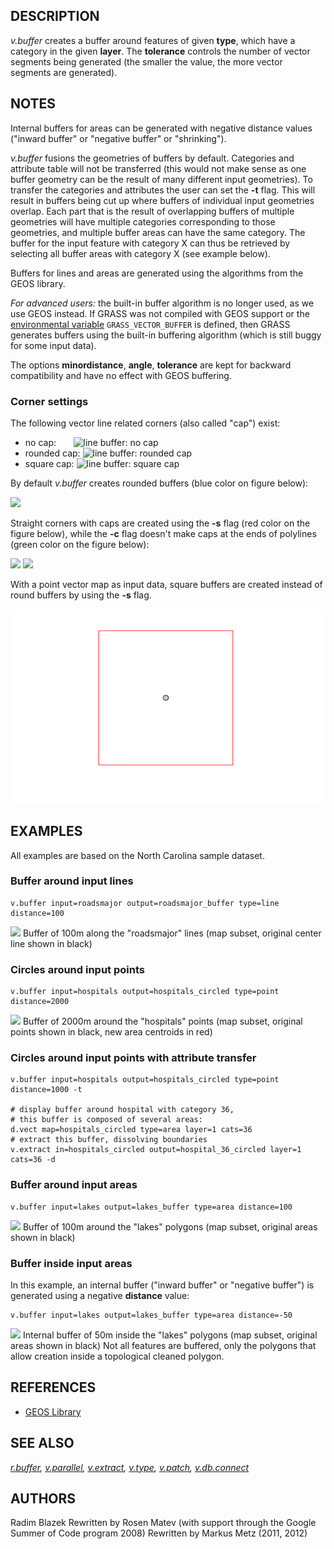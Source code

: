 ## DESCRIPTION

*v.buffer* creates a buffer around features of given **type**, which
have a category in the given **layer**. The **tolerance** controls the
number of vector segments being generated (the smaller the value, the
more vector segments are generated).

## NOTES

Internal buffers for areas can be generated with negative distance
values ("inward buffer" or "negative buffer" or "shrinking").

*v.buffer* fusions the geometries of buffers by default. Categories and
attribute table will not be transferred (this would not make sense as
one buffer geometry can be the result of many different input
geometries). To transfer the categories and attributes the user can set
the **-t** flag. This will result in buffers being cut up where buffers
of individual input geometries overlap. Each part that is the result of
overlapping buffers of multiple geometries will have multiple categories
corresponding to those geometries, and multiple buffer areas can have
the same category. The buffer for the input feature with category X can
thus be retrieved by selecting all buffer areas with category X (see
example below).

Buffers for lines and areas are generated using the algorithms from the
GEOS library.

*For advanced users:* the built-in buffer algorithm is no longer used,
as we use GEOS instead. If GRASS was not compiled with GEOS support or
the [environmental variable](variables.md) `GRASS_VECTOR_BUFFER` is
defined, then GRASS generates buffers using the built-in buffering
algorithm (which is still buggy for some input data).

The options **minordistance**, **angle**, **tolerance** are kept for
backward compatibility and have no effect with GEOS buffering.

### Corner settings

The following vector line related corners (also called "cap") exist:

- no cap:       <img src="v_buffer_no_cap.png" data-valign="middle"
  alt="line buffer: no cap" />
- rounded cap: <img src="v_buffer_rounded_cap.png" data-valign="middle"
  alt="line buffer: rounded cap" />
- square cap: <img src="v_buffer_square_cap.png" data-valign="middle"
  alt="line buffer: square cap" />

By default *v.buffer* creates rounded buffers (blue color on figure
below):

![](v_buffer_line.png)

Straight corners with caps are created using the **-s** flag (red color
on the figure below), while the **-c** flag doesn't make caps at the
ends of polylines (green color on the figure below):

![](v_buffer_line_s.png) ![](v_buffer_line_c.png)

With a point vector map as input data, square buffers are created
instead of round buffers by using the **-s** flag.

![](v_buffer_point_s.png)

## EXAMPLES

All examples are based on the North Carolina sample dataset.

### Buffer around input lines

```shell
v.buffer input=roadsmajor output=roadsmajor_buffer type=line distance=100
```

<img src="v_buffer_lines.png" data-border="1" />
Buffer of 100m along the "roadsmajor" lines (map subset, original center
line shown in black)

### Circles around input points

```shell
v.buffer input=hospitals output=hospitals_circled type=point distance=2000
```

<img src="v_buffer_points.png" data-border="1" />
Buffer of 2000m around the "hospitals" points (map subset, original
points shown in black, new area centroids in red)

### Circles around input points with attribute transfer

```shell
v.buffer input=hospitals output=hospitals_circled type=point distance=1000 -t

# display buffer around hospital with category 36,
# this buffer is composed of several areas:
d.vect map=hospitals_circled type=area layer=1 cats=36
# extract this buffer, dissolving boundaries
v.extract in=hospitals_circled output=hospital_36_circled layer=1 cats=36 -d
```

### Buffer around input areas

```shell
v.buffer input=lakes output=lakes_buffer type=area distance=100
```

<img src="v_buffer_areas.png" data-border="1" />
Buffer of 100m around the "lakes" polygons (map subset, original areas
shown in black)

### Buffer inside input areas

In this example, an internal buffer ("inward buffer" or "negative
buffer") is generated using a negative **distance** value:

```shell
v.buffer input=lakes output=lakes_buffer type=area distance=-50
```

<img src="v_buffer_areas_int.png" data-border="1" />
Internal buffer of 50m inside the "lakes" polygons (map subset, original
areas shown in black)
Not all features are buffered, only the polygons that allow creation
inside a topological cleaned polygon.

## REFERENCES

- [GEOS Library](https://trac.osgeo.org/geos)

## SEE ALSO

*[r.buffer](r.buffer.md), [v.parallel](v.parallel.md),
[v.extract](v.extract.md), [v.type](v.type.md), [v.patch](v.patch.md),
[v.db.connect](v.db.connect.md)*

## AUTHORS

Radim Blazek
Rewritten by Rosen Matev (with support through the Google Summer of Code
program 2008)
Rewritten by Markus Metz (2011, 2012)
